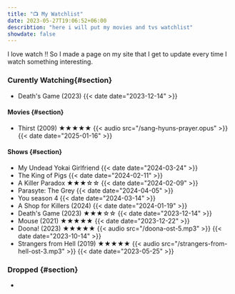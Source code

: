 ```yaml
---
title: "📺 My Watchlist"
date: 2023-05-27T19:06:52+06:00
describtion: "here i will put my movies and tvs watchlist"
showdate: false
---
```


I love watch !! So I made a page on my site that I get to update every time I watch something interesting.

### Curently Watching{#section}

- Death's Game (2023)
  {{< date date="2023-12-14" >}}

#### Movies {#section}

- Thirst (2009) ★★★★★
  {{< audio src="/sang-hyuns-prayer.opus" >}}
  {{< date date="2025-01-16" >}}

#### Shows {#section}

- My Undead Yokai Girlfriend
  {{< date date="2024-03-24" >}}
- The King of Pigs
  {{< date date="2024-02-11" >}}
- A Killer Paradox ★★★☆☆
  {{< date date="2024-02-09" >}}
- Parasyte: The Grey
  {{< date date="2024-04-05" >}}
- You season 4
  {{< date date="2024-03-14" >}}
- A Shop for Killers (2024)
  {{< date date="2024-01-19" >}}
- Death's Game (2023) ★★★☆☆
  {{< date date="2023-12-14" >}}
- Mouse (2021) ★★★★★
  {{< date date="2023-12-22" >}}
- Doona! (2023) ★★★★★
  {{< audio src="/doona-ost-5.mp3" >}}
  {{< date date="2023-10-14" >}}
- Strangers from Hell (2019) ★★★★★
  {{< audio src="/strangers-from-hell-ost-3.mp3" >}}
  {{< date date="2023-05-25" >}}

### Dropped {#section}

-
